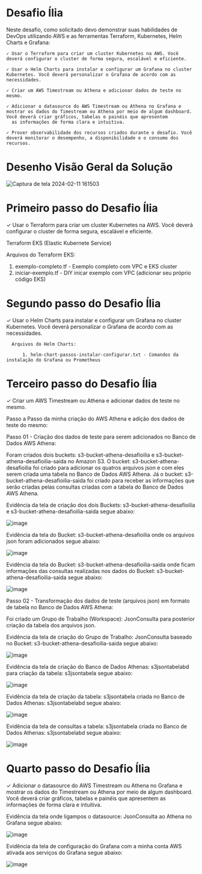 # Desafio Ília

Neste desafio, como solicitado devo demonstrar suas habilidades de DevOps utilizando AWS e as ferramentas Terraform, Kubernetes, Helm Charts e Grafana​:

    ​✓ Usar o Terraform para criar um cluster Kubernetes na AWS. Você deverá configurar o cluster de forma ​segura, escalável e eficiente.​
    
    ✓ Usar o Helm Charts para instalar e configurar um Grafana no cluster Kubernetes. Você deverá​ personalizar o Grafana de acordo com as necessidades.​

    ​✓ Criar um AWS Timestream ou Athena e adicionar dados de teste no mesmo.​
    
    ✓ Adicionar o datasource do AWS Timestream ou Athena no Grafana e mostrar os dados do Timestream ou ​Athena por meio de algum dashboard. Você deverá criar gráficos, tabelas e painéis que apresentem 
      as informações de forma​ clara e intuitiva.​

    ​✓ Prover observabilidade dos recursos criados durante o desafio. Você deverá monitorar o desempenho, a​ disponibilidade e o consumo dos recursos.​

# Desenho Visão Geral da Solução

![Captura de tela 2024-02-11 161503](https://github.com/crisbol27091973/desafioilia/assets/48601776/31479efb-aee5-4c56-a9f9-f2d085d15e2b)


# Primeiro passo do Desafio Ília

​✓ Usar o Terraform para criar um cluster Kubernetes na AWS. Você deverá configurar o cluster de forma ​segura, escalável e eficiente.​

  Terraform EKS (Elastic Kubernete Service)

  Arquivos do Terraform EKS:

  1. exemplo-completo.tf - Exemplo completo com VPC e EKS cluster 
  2. iniciar-exemplo.tf - DIY inicar exemplo com VPC (adicionar seu próprio código EKS)

# Segundo passo do Desafio Ília

✓ Usar o Helm Charts para instalar e configurar um Grafana no cluster Kubernetes. Você deverá​ personalizar o Grafana de acordo com as necessidades.​

 	  Arquivos do Helm Charts:

          1. helm-chart-passos-instalar-configurar.txt - Comandos da instalação do Grafana ou Prometheus


# Terceiro passo do Desafio Ília

 ​✓ Criar um AWS Timestream ou Athena e adicionar dados de teste no mesmo.​

 Passo a Passo da minha criação do AWS Athena e adição dos dados de teste do mesmo:

 Passo 01 - Criação dos dados de teste para serem adicionados no Banco de Dados AWS Athena:

 Foram criados dois buckets: s3-bucket-athena-desafioilia e s3-bucket-athena-desafioilia-saida no Amazon S3. 
 O bucket: s3-bucket-athena-desafioilia foi criado para adicionar os quatros arquivos json e com eles serem criada uma tabela no Banco de Dados AWS Athena.
 Já o bucket: s3-bucket-athena-desafioilia-saida foi criado para receber as informações que serão criadas pelas consultas criadas com a tabela do Banco de Dados AWS Athena.

Evidência da tela de criação dos dois Buckets: s3-bucket-athena-desafioilia e s3-bucket-athena-desafioilia-saida segue abaixo:

![image](https://github.com/crisbol27091973/desafioilia/assets/48601776/d7cab6fd-39bf-4e94-83c9-53425f5358e1)

Evidência da tela do Bucket: s3-bucket-athena-desafioilia onde os arquivos json foram adicionados segue abaixo:

![image](https://github.com/crisbol27091973/desafioilia/assets/48601776/0cf5ff72-9820-427a-8375-ff64f138589f)

Evidência da tela do Bucket: s3-bucket-athena-desafioilia-saida onde ficam informações das consultas realizadas nos dados do Bucket: s3-bucket-athena-desafioilia-saida segue abaixo:

![image](https://github.com/crisbol27091973/desafioilia/assets/48601776/257dc515-114a-439c-93ea-cd75947831f9)

Passo 02 - Transformação dos dados de teste (arquivos json) em formato de tabela no Banco de Dados AWS Athena:

Foi criado um Grupo de Trabalho (Workspace): JsonConsulta para posterior criação da tabela dos arquivos json.

Evidência da tela de criação do Grupo de Trabalho: JsonConsulta baseado no Bucket: s3-bucket-athena-desafioilia-saida segue abaixo:

![image](https://github.com/crisbol27091973/desafioilia/assets/48601776/53d955de-0577-41b3-a047-6929265d3f56)

Evidência da tela de criação do Banco de Dados Athenas: s3jsontabelabd para criação da tabela: s3jsontabela segue abaixo:

![image](https://github.com/crisbol27091973/desafioilia/assets/48601776/7598e0f3-b5b5-4cb5-8cbc-869902864443)

Evidência da tela de criação da tabela: s3jsontabela criada no Banco de Dados Athenas: s3jsontabelabd segue abaixo:

![image](https://github.com/crisbol27091973/desafioilia/assets/48601776/c394ad35-6b6e-4821-9d0f-943da727386a)

Evidência da tela de consultas a tabela: s3jsontabela criada no Banco de Dados Athenas: s3jsontabelabd segue abaixo:

![image](https://github.com/crisbol27091973/desafioilia/assets/48601776/f2a05b38-1b2e-43bf-8fec-337f7a7b030e)

# Quarto passo do Desafio Ília

 ✓ Adicionar o datasource do AWS Timestream ou Athena no Grafana e mostrar os dados do Timestream ou ​Athena por meio de algum dashboard. Você deverá criar gráficos, tabelas e painéis que apresentem as
informações de forma​ clara e intuitiva.​

Evidência da tela onde ligampos o datasource: JsonConsulta ao Athena no Grafana segue abaixo:

![image](https://github.com/crisbol27091973/desafioilia/assets/48601776/8a78fc30-eca7-4498-986c-60d40978023a)

Evidência da tela de configuração do Grafana com a minha conta AWS ativada aos serviços do Grafana segue abaixo:

![image](https://github.com/crisbol27091973/desafioilia/assets/48601776/016d3264-6e0c-4535-bb16-015f1c82af0d)





                
            
        
        

